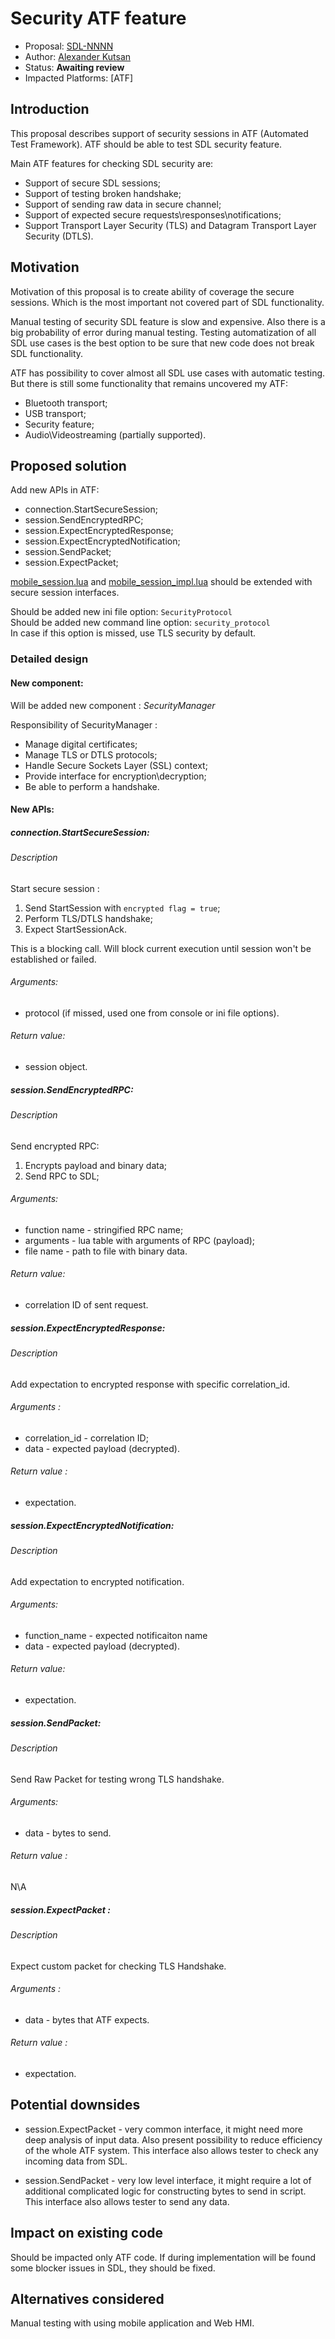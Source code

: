 # Security ATF feature

* Proposal: [SDL-NNNN](NNNN-atf_security_proposal.md)
* Author: [Alexander Kutsan](https://github.com/LuxoftAKutsan)
* Status: **Awaiting review**
* Impacted Platforms: [ATF]

## Introduction

This proposal describes support of security sessions in ATF (Automated Test Framework).
ATF should be able to test SDL security feature.

Main ATF features for checking SDL security are:
 - Support of secure SDL sessions;
 - Support of testing broken handshake;
 - Support of sending raw data in secure channel;
 - Support of expected secure requests\responses\notifications;
 - Support Transport Layer Security (TLS) and Datagram Transport Layer Security (DTLS). 

## Motivation

Motivation of this proposal is to create ability of coverage the secure sessions. Which is the most important not covered part of SDL functionality.

Manual testing of security SDL feature is slow and expensive. Also there is a big probability of error during manual testing.
Testing automatization of all SDL use cases is the best option to be sure that new code does not break SDL functionality.

ATF has possibility to cover almost all SDL use cases with automatic testing. But there is still some functionality that remains uncovered my ATF:
 - Bluetooth transport;
 - USB transport;
 - Security feature;
 - Audio\Videostreaming (partially supported).
 
## Proposed solution

Add new APIs in ATF:
 - connection.StartSecureSession;
 - session.SendEncryptedRPC;
 - session.ExpectEncryptedResponse;
 - session.ExpectEncryptedNotification;
 - session.SendPacket; 
 - session.ExpectPacket;
 
[mobile_session.lua](https://github.com/smartdevicelink/sdl_atf/blob/master/modules/mobile_session.lua) and 
[mobile_session_impl.lua](https://github.com/smartdevicelink/sdl_atf/blob/master/modules/mobile_session_impl.lua) should be extended with secure session interfaces. 

Should be added new ini file option: `SecurityProtocol`\
Should be added new command line option: `security_protocol`\
In case if this option is missed, use TLS security by default.

### Detailed design

#### New component: 
Will be added new component : *SecurityManager* 

Responsibility of SecurityManager :
 - Manage digital certificates;
 - Manage TLS or DTLS protocols; 
 - Handle Secure Sockets Layer (SSL) context;
 - Provide interface for encryption\decryption;
 - Be able to perform a handshake.

#### New APIs: 

##### connection.StartSecureSession:
###### Description
 Start secure session :
  1. Send StartSession with `encrypted flag = true`;
  2. Perform TLS/DTLS handshake; 
  3. Expect StartSessionAck.
  
  This is a blocking call. Will block current execution until session won't be established or failed.
###### Arguments:
  - protocol (if missed, used one from console or ini file options).
###### Return value:
  - session object.
  
##### session.SendEncryptedRPC:
###### Description
 Send encrypted RPC:
  1. Encrypts payload and binary data;
  2. Send RPC to SDL;
###### Arguments:
  - function name - stringified RPC name;  
  - arguments  - lua table with arguments of RPC (payload);
  - file name - path to file with binary data.
###### Return value:
  - correlation ID of sent request.

##### session.ExpectEncryptedResponse:
###### Description
 Add expectation to encrypted response with specific correlation_id.
###### Arguments :
  - correlation_id - correlation ID;
  - data  - expected payload (decrypted).
###### Return value :
  - expectation.
  
##### session.ExpectEncryptedNotification:
###### Description
 Add expectation to encrypted notification.
###### Arguments:
  - function_name - expected notificaiton name
  - data - expected payload (decrypted).
###### Return value:
  - expectation.
  
##### session.SendPacket:
###### Description
Send Raw Packet for testing wrong TLS handshake.
###### Arguments:
  - data - bytes to send.
###### Return value :
  N\A
  
##### session.ExpectPacket :
###### Description
Expect custom packet for checking TLS Handshake.
###### Arguments :
  - data - bytes that ATF expects.
###### Return value :
  - expectation.

## Potential downsides

- session.ExpectPacket - very common interface, it might need more deep analysis of input data. Also present possibility to reduce efficiency of the whole ATF system. This interface also allows tester to check any incoming data from SDL.

- session.SendPacket - very low level interface, it might require a lot of additional complicated logic for constructing bytes to send in script. This interface also allows tester to send any data.

## Impact on existing code

Should be impacted only ATF code.
If during implementation will be found some blocker issues in SDL, they should be fixed.

## Alternatives considered
Manual testing with using mobile application and Web HMI. 
